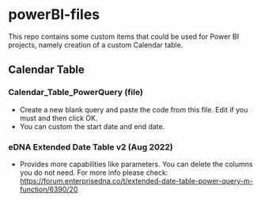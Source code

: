 # powerBI-files

This repo contains some custom items that could be used for Power BI projects, namely creation of a custom Calendar table.


## Calendar Table

### Calendar_Table_PowerQuery (file)
* Create a new blank query and paste the code from this file. Edit if you must and then click OK.
* You can custom the start date and end date.

### eDNA Extended Date Table v2 (Aug 2022)
* Provides more capabilities like parameters. You can delete the columns you do not need.
For more info please check:
https://forum.enterprisedna.co/t/extended-date-table-power-query-m-function/6390/20
